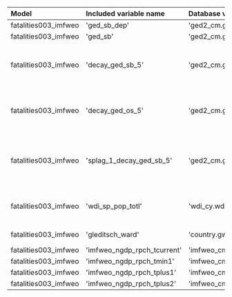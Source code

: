 | Model                | Included variable name      | Database variable name          | Transformations                                                                                                                     |
|:---------------------|:----------------------------|:--------------------------------|:------------------------------------------------------------------------------------------------------------------------------------|
| fatalities003_imfweo | 'ged_sb_dep'                | 'ged2_cm.ged_sb_best_sum_nokgi' | ["'missing.fill'"]                                                                                                                  |
| fatalities003_imfweo | 'ged_sb'                    | 'ged2_cm.ged_sb_best_sum_nokgi' | ["'missing.fill'"]                                                                                                                  |
| fatalities003_imfweo | 'decay_ged_sb_5'            | 'ged2_cm.ged_sb_best_sum_nokgi' | ["'missing.replace_na'", "'temporal.decay'", "'temporal.time_since'", "'bool.gte'", "'missing.replace_na'"]                         |
| fatalities003_imfweo | 'decay_ged_os_5'            | 'ged2_cm.ged_os_best_sum_nokgi' | ["'missing.replace_na'", "'temporal.decay'", "'temporal.time_since'", "'bool.gte'", "'missing.replace_na'"]                         |
| fatalities003_imfweo | 'splag_1_decay_ged_sb_5'    | 'ged2_cm.ged_sb_best_sum_nokgi' | ["'missing.replace_na'", "'spatial.countrylag'", "'temporal.decay'", "'temporal.time_since'", "'bool.gte'", "'missing.replace_na'"] |
| fatalities003_imfweo | 'wdi_sp_pop_totl'           | 'wdi_cy.wdi_sp_pop_totl'        | ["'missing.replace_na'", "'missing.fill'", "'temporal.tlag'", "'missing.fill'"]                                                     |
| fatalities003_imfweo | 'gleditsch_ward'            | 'country.gwcode'                | ["'missing.replace_na'", "'missing.fill'"]                                                                                          |
| fatalities003_imfweo | 'imfweo_ngdp_rpch_tcurrent' | 'imfweo_cm.ngdp_rpch_tcurrent'  | ["'missing.replace_na'"]                                                                                                            |
| fatalities003_imfweo | 'imfweo_ngdp_rpch_tmin1'    | 'imfweo_cm.ngdp_rpch_tmin1'     | ["'missing.replace_na'"]                                                                                                            |
| fatalities003_imfweo | 'imfweo_ngdp_rpch_tplus1'   | 'imfweo_cm.ngdp_rpch_tplus1'    | ["'missing.replace_na'"]                                                                                                            |
| fatalities003_imfweo | 'imfweo_ngdp_rpch_tplus2'   | 'imfweo_cm.ngdp_rpch_tplus2'    | ["'missing.replace_na'"]                                                                                                            |